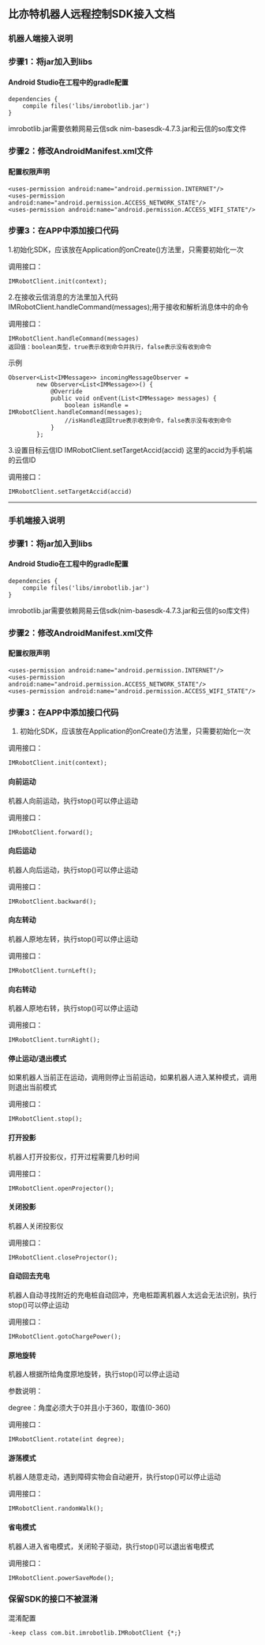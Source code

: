## 比亦特机器人远程控制SDK接入文档

### 机器人端接入说明

### 步骤1：将jar加入到libs

#### Android Studio在工程中的gradle配置

    dependencies {
        compile files('libs/imrobotlib.jar')
    }
    
imrobotlib.jar需要依赖网易云信sdk nim-basesdk-4.7.3.jar和云信的so库文件

### 步骤2：修改AndroidManifest.xml文件

#### 配置权限声明

	<uses-permission android:name="android.permission.INTERNET"/>
    <uses-permission android:name="android.permission.ACCESS_NETWORK_STATE"/>
    <uses-permission android:name="android.permission.ACCESS_WIFI_STATE"/>

### 步骤3：在APP中添加接口代码

1.初始化SDK，应该放在Application的onCreate()方法里，只需要初始化一次

调用接口：

    IMRobotClient.init(context);
    
2.在接收云信消息的方法里加入代码 IMRobotClient.handleCommand(messages);用于接收和解析消息体中的命令

调用接口：

	IMRobotClient.handleCommand(messages)
	返回值：boolean类型，true表示收到命令并执行，false表示没有收到命令

示例

	Observer<List<IMMessage>> incomingMessageObserver =
            new Observer<List<IMMessage>>() {
                @Override
                public void onEvent(List<IMMessage> messages) {
                    boolean isHandle = IMRobotClient.handleCommand(messages);
                    //isHandle返回true表示收到命令，false表示没有收到命令
                }
            };

3.设置目标云信ID IMRobotClient.setTargetAccid(accid)
这里的accid为手机端的云信ID

调用接口：

	IMRobotClient.setTargetAccid(accid)

---

### 手机端接入说明

### 步骤1：将jar加入到libs

#### Android Studio在工程中的gradle配置

    dependencies {
        compile files('libs/imrobotlib.jar')
    }
    
imrobotlib.jar需要依赖网易云信sdk(nim-basesdk-4.7.3.jar和云信的so库文件)

### 步骤2：修改AndroidManifest.xml文件

#### 配置权限声明

	<uses-permission android:name="android.permission.INTERNET"/>
    <uses-permission android:name="android.permission.ACCESS_NETWORK_STATE"/>
    <uses-permission android:name="android.permission.ACCESS_WIFI_STATE"/>

### 步骤3：在APP中添加接口代码

1. 初始化SDK，应该放在Application的onCreate()方法里，只需要初始化一次

调用接口：

    IMRobotClient.init(context);

#### 向前运动

机器人向前运动，执行stop()可以停止运动

调用接口：

    IMRobotClient.forward();

#### 向后运动

机器人向后运动，执行stop()可以停止运动

调用接口：
	
	IMRobotClient.backward();

#### 向左转动

机器人原地左转，执行stop()可以停止运动

调用接口：

	IMRobotClient.turnLeft();
   
#### 向右转动

机器人原地右转，执行stop()可以停止运动

调用接口：

	IMRobotClient.turnRight();
   
#### 停止运动/退出模式

如果机器人当前正在运动，调用则停止当前运动，如果机器人进入某种模式，调用则退出当前模式

调用接口：

	IMRobotClient.stop();
	   
#### 打开投影

机器人打开投影仪，打开过程需要几秒时间

调用接口：

	IMRobotClient.openProjector();
   
#### 关闭投影

机器人关闭投影仪

调用接口：

	IMRobotClient.closeProjector();

#### 自动回去充电

机器人自动寻找附近的充电桩自动回冲，充电桩距离机器人太远会无法识别，执行stop()可以停止运动

调用接口：

	IMRobotClient.gotoChargePower();
	
#### 原地旋转

机器人根据所给角度原地旋转，执行stop()可以停止运动

参数说明：

degree：角度必须大于0并且小于360，取值(0-360)

调用接口：

	IMRobotClient.rotate(int degree);
	
#### 游荡模式

机器人随意走动，遇到障碍实物会自动避开，执行stop()可以停止运动

调用接口：

	IMRobotClient.randomWalk();
	
#### 省电模式

机器人进入省电模式，关闭轮子驱动，执行stop()可以退出省电模式

调用接口：

	IMRobotClient.powerSaveMode();
	
	
### 保留SDK的接口不被混淆

混淆配置

	-keep class com.bit.imrobotlib.IMRobotClient {*;}